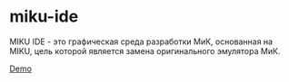 # miku-ide
MIKU IDE - это графическая среда разработки МиК, основанная на MIKU, цель которой является замена оригинального эмулятора МиК.

[Demo]([kholmogorov27.github.io/miku-ide/](https://kholmogorov27.github.io/miku-ide/))

